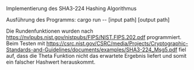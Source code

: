Implementierung des SHA3-224 Hashing Algorithmus 

Ausführung des Programms: cargo run -- [input path] [output path]

Die Rundenfunktionen wurden nach https://nvlpubs.nist.gov/nistpubs/FIPS/NIST.FIPS.202.pdf programmiert. 
Beim Testen mit https://csrc.nist.gov/CSRC/media/Projects/Cryptographic-Standards-and-Guidelines/documents/examples/SHA3-224_Msg5.pdf fiel auf, dass die Theta Funktion nicht das erwartete Ergebnis liefert und somit ein falscher Hashwert herauskommt.